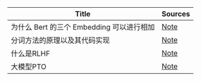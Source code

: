 <!--
 * @Author: qinhsiu
 * @Email: qinhsiu@gmail.com
-->

| Title| Sources |
| -------| ----- | 
| 为什么 Bert 的三个 Embedding 可以进行相加| [Note](https://mp.weixin.qq.com/s/7btjjlicRkIUgg8yGrqdTw) |
|分词方法的原理以及其代码实现|[Note](https://mp.weixin.qq.com/s/sw_nEgpCQ8gC36HDn8SXhA)|
|什么是RLHF|[Note](https://mp.weixin.qq.com/s/Aw-WA0FZU8N-lFiyMBZwdA)|
|大模型PTO|[Note](https://mp.weixin.qq.com/s/1yVK5SuVzZBqzrZUhosLSg)|
